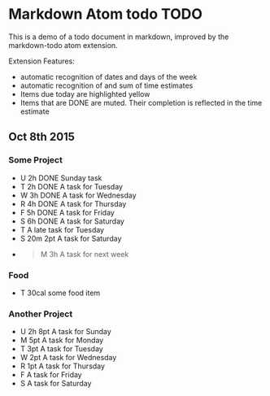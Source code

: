# Markdown Atom todo TODO

This is a demo of a todo document in markdown, improved by the markdown-todo atom extension.

Extension Features:
- automatic recognition of dates and days of the week
- automatic recognition of and sum of time estimates
- Items due today are highlighted yellow
- Items that are DONE are muted. Their completion is reflected in the time estimate


## Oct 8th 2015

### Some Project

- U   2h  DONE  Sunday task
- T   2h  DONE  A task for Tuesday
- W   3h  DONE  A task for Wednesday
- R   4h  DONE  A task for Thursday
- F   5h  DONE  A task for Friday
- S   6h  DONE  A task for Saturday
- T   A late task for Tuesday
- S   20m   2pt   A task for Saturday
- >M  3h  A task for next week

### Food
- T   30cal   some food item

### Another Project

- U   2h  8pt   A task for Sunday
- M       5pt   A task for Monday
- T       3pt   A task for Tuesday
- W       2pt   A task for Wednesday
- R       1pt   A task for Thursday
- F             A task for Friday
- S             A task for Saturday
